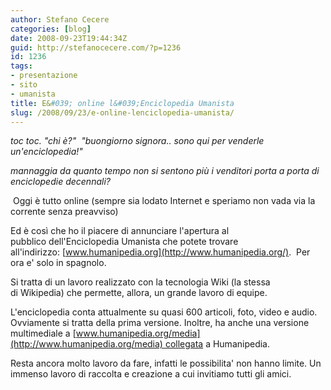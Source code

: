 ```yaml
---
author: Stefano Cecere
categories: [blog]
date: 2008-09-23T19:44:34Z
guid: http://stefanocecere.com/?p=1236
id: 1236
tags:
- presentazione
- sito
- umanista
title: E&#039; online l&#039;Enciclopedia Umanista
slug: /2008/09/23/e-online-lenciclopedia-umanista/
---
```


_toc toc. "chi è?"  "buongiorno signora.. sono qui per venderle un'enciclopedia!"_

_mannaggia da quanto tempo non si sentono più i venditori porta a porta di enciclopedie decennali?_

 Oggi è tutto online (sempre sia lodato Internet e speriamo non vada via la corrente senza preavviso)

Ed è così che ho il piacere di annunciare l'apertura al pubblico dell'Enciclopedia Umanista che potete trovare all'indirizzo: [www.humanipedia.org](http://www.humanipedia.org/).  Per ora e' solo in spagnolo.

Si tratta di un lavoro realizzato con la tecnologia Wiki (la stessa di Wikipedia) che permette, allora, un grande lavoro di equipe.

L'enciclopedia conta attualmente su quasi 600 articoli, foto, video e audio. Ovviamente si tratta della prima versione. Inoltre, ha anche una versione multimediale a [www.humanipedia.org/media](http://www.humanipedia.org/media) collegata a Humanipedia.

Resta ancora molto lavoro da fare, infatti le possibilita' non hanno limite. Un immenso lavoro di raccolta e creazione a cui invitiamo tutti gli amici.
